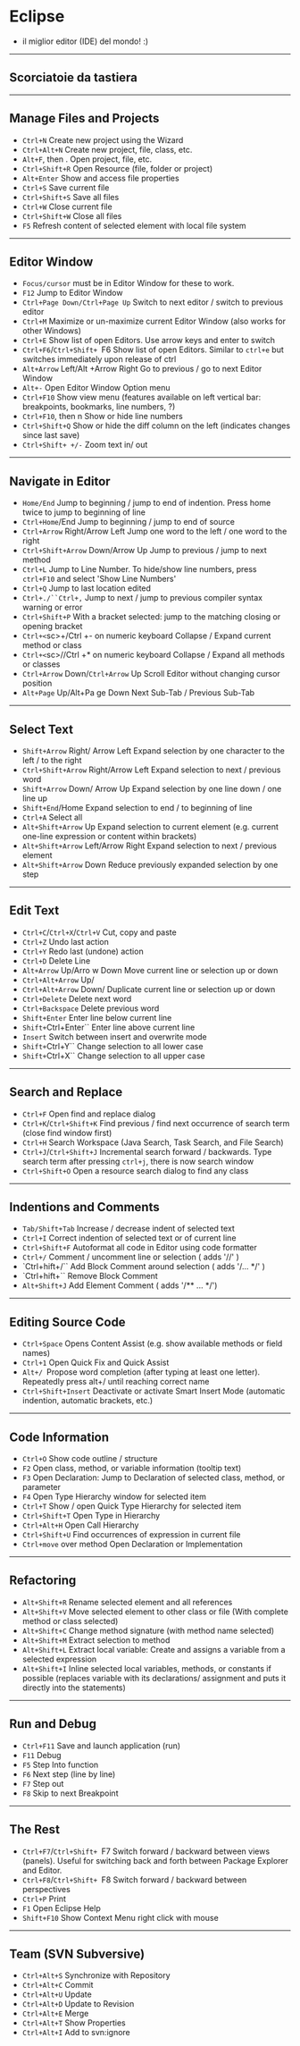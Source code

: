# Eclipse

* il miglior editor (IDE) del mondo! :)

---

## Scorciatoie da tastiera

---

## Manage Files and Projects

* `Ctrl+N` Create new project using the Wizard
* `Ctrl+Alt+N` Create new project, file, class, etc.
* `Alt+F`, then . Open project, file, etc.
* `Ctrl+Shift+R` Open Resource (file, folder or project)
* `Alt+Enter` Show and access file properties
* `Ctrl+S` Save current file
* `Ctrl+Shift+S` Save all files
* `Ctrl+W` Close current file
* `Ctrl+Shift+W` Close all files
* `F5` Refresh content of selected element with local file system

---

## Editor Window

* `Focus/cursor` must be in Editor Window for these to work.
* `F12` Jump to Editor Window
* `Ctrl+Page Down/Ctrl+Page Up` Switch to next editor / switch to previous editor
* `Ctrl+M` Maximize or un-maximize current Editor Window (also works for other Windows)
* `Ctrl+E` Show list of open Editors. Use arrow keys and enter to switch
* `Ctrl+F6`/`Ctrl+Shift+ `F6 Show list of open Editors. Similar to `ctrl+e` but switches immediately upon release of ctrl
* `Alt+Arrow` Left/Alt +Arrow Right Go to previous / go to next Editor Window
* `Alt+-` Open Editor Window Option menu
* `Ctrl+F10` Show view menu (features available on left vertical bar: breakpoints, bookmarks, line numbers, ?)
* `Ctrl+F10`, then n Show or hide line numbers
* `Ctrl+Shift+Q` Show or hide the diff column on the left (indicates changes since last save)
* `Ctrl+Shift+ +/-` Zoom text in/ out

---

## Navigate in Editor

* `Home/End` Jump to beginning / jump to end of indention. Press home twice to jump to beginning of line
* `Ctrl+Home`/End Jump to beginning / jump to end of source
* `Ctrl+Arrow` Right/Arrow Left Jump one word to the left / one word to the right
* `Ctrl+Shift+Arrow` Down/Arrow Up Jump to previous / jump to next method
* `Ctrl+L` Jump to Line Number. To hide/show line numbers, press `ctrl+F10` and select 'Show Line Numbers'
* `Ctrl+Q` Jump to last location edited
* `Ctrl+./``Ctrl+,` Jump to next / jump to previous compiler syntax warning or error
* `Ctrl+Shift+P` With a bracket selected: jump to the matching closing or opening bracket
* `Ctrl+<`sc>+</sc>/Ctrl +- on numeric keyboard Collapse / Expand current method or class
* `Ctrl+<`sc>/</sc>/Ctrl +* on numeric keyboard Collapse / Expand all methods or classes
* `Ctrl+Arrow` Down/`Ctrl+Arrow` Up Scroll Editor without changing cursor position
* `Alt+Page` Up/Alt+Pa ge Down Next Sub-Tab / Previous Sub-Tab

---

## Select Text

* `Shift+Arrow` Right/ Arrow Left Expand selection by one character to the left / to the right
* `Ctrl+Shift+Arrow` Right/Arrow Left Expand selection to next / previous word
* `Shift+Arrow` Down/ Arrow Up Expand selection by one line down / one line up
* `Shift+End`/Home Expand selection to end / to beginning of line
* `Ctrl+A` Select all
* `Alt+Shift+Arrow` Up Expand selection to current element (e.g. current one-line expression or content within brackets)
* `Alt+Shift+Arrow` Left/Arrow Right Expand selection to next / previous element
* `Alt+Shift+Arrow` Down Reduce previously expanded selection by one step

---

## Edit Text

* `Ctrl+C`/`Ctrl+X`/`Ctrl+V` Cut, copy and paste
* `Ctrl+Z` Undo last action
* `Ctrl+Y` Redo last (undone) action
* `Ctrl+D` Delete Line
* `Alt+Arrow` Up/Arro w Down Move current line or selection up or down
* `Ctrl+Alt+Arrow` Up/
* `Ctrl+Alt+Arrow` Down/ Duplicate current line or selection up or down
* `Ctrl+Delete` Delete next word
* `Ctrl+Backspace` Delete previous word
* `Shift+Enter` Enter line below current line
* `Shift+`Ctrl+Enter`` Enter line above current line
* `Insert` Switch between insert and overwrite mode
* `Shift+`Ctrl+Y`` Change selection to all lower case
* `Shift+`Ctrl+X`` Change selection to all upper case

---

## Search and Replace

* `Ctrl+F` Open find and replace dialog
* `Ctrl+K`/`Ctrl+Shift+K` Find previous / find next occurrence of search term (close find window first)
* `Ctrl+H` Search Workspace (Java Search, Task Search, and File Search)
* `Ctrl+J`/`Ctrl+Shift+J` Incremental search forward / backwards. Type search term after pressing `ctrl+j`, there is now search window
* `Ctrl+Shift+O` Open a resource search dialog to find any class

---

## Indentions and Comments

* `Tab/Shift+Tab` Increase / decrease indent of selected text
* `Ctrl+I` Correct indention of selected text or of current line
* `Ctrl+Shift+F` Autoformat all code in Editor using code formatter
* `Ctrl+/` Comment / uncomment line or selection ( adds '//' )
* `Ctrl+hift+/`` Add Block Comment around selection ( adds '/... */' )
* `Ctrl+hift+\`` Remove Block Comment
* `Alt+Shift+J` Add Element Comment ( adds '/** ... */')

---

## Editing Source Code

* `Ctrl+Space` Opens Content Assist (e.g. show available methods or field names)
* `Ctrl+1` Open Quick Fix and Quick Assist
* `Alt+/ `Propose word completion (after typing at least one letter). Repeatedly press alt+/ until reaching correct name
* `Ctrl+Shift+Insert` Deactivate or activate Smart Insert Mode (automatic indention, automatic brackets, etc.)

---

## Code Information

* `Ctrl+O` Show code outline / structure
* `F2` Open class, method, or variable information (tooltip text)
* `F3` Open Declaration: Jump to Declaration of selected class, method, or parameter
* `F4` Open Type Hierarchy window for selected item
* `Ctrl+T` Show / open Quick Type Hierarchy for selected item
* `Ctrl+Shift+T` Open Type in Hierarchy
* `Ctrl+Alt+H` Open Call Hierarchy
* `Ctrl+Shift+U` Find occurrences of expression in current file
* `Ctrl+move` over method Open Declaration or Implementation

---

## Refactoring

* `Alt+Shift+R` Rename selected element and all references
* `Alt+Shift+V` Move selected element to other class or file (With complete method or class selected)
* `Alt+Shift+C` Change method signature (with method name selected)
* `Alt+Shift+M` Extract selection to method
* `Alt+Shift+L` Extract local variable: Create and assigns a variable from a selected expression
* `Alt+Shift+I` Inline selected local variables, methods, or constants if possible (replaces variable with its declarations/ assignment and puts it directly into the statements)

---

## Run and Debug

* `Ctrl+F11` Save and launch application (run)
* `F11` Debug
* `F5` Step Into function
* `F6` Next step (line by line)
* `F7` Step out
* `F8` Skip to next Breakpoint

---

## The Rest

* `Ctrl+F7`/`Ctrl+Shift+ `F7 Switch forward / backward between views (panels). Useful for switching back and forth between Package Explorer and Editor.
* `Ctrl+F8`/`Ctrl+Shift+ `F8 Switch forward / backward between perspectives
* `Ctrl+P` Print
* `F1` Open Eclipse Help
* `Shift+F10` Show Context Menu right click with mouse

---

## Team (SVN Subversive)

* `Ctrl+Alt+S` Synchronize with Repository
* `Ctrl+Alt+C` Commit
* `Ctrl+Alt+U` Update
* `Ctrl+Alt+D` Update to Revision
* `Ctrl+Alt+E` Merge
* `Ctrl+Alt+T` Show Properties
* `Ctrl+Alt+I` Add to svn:ignore